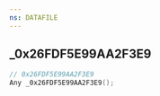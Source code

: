 ```yaml
---
ns: DATAFILE
---
```

## _0x26FDF5E99AA2F3E9

```c
// 0x26FDF5E99AA2F3E9
Any _0x26FDF5E99AA2F3E9();
```

